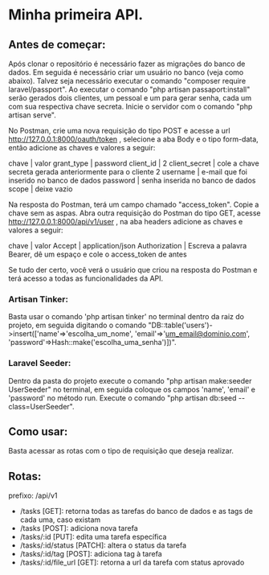 # Minha primeira API.
## Antes de começar:
Após clonar o repositório é necessário fazer as migrações do banco de dados. Em seguida é necessário criar um usuário no banco (veja como abaixo). Talvez seja necessário executar o comando "composer require laravel/passport". Ao executar o comando "php artisan passaport:install" serão gerados dois clientes, um pessoal e um para gerar senha, cada um com sua respectiva chave secreta. Inicie o servidor com o comando "php artisan serve".

No Postman, crie uma nova requisição do tipo POST e acesse a url http://127.0.0.1:8000/oauth/token , selecione a aba Body e o tipo form-data, então adicione as chaves e valores a seguir:

chave | valor
grant_type | password
client_id | 2
client_secret | cole a chave secreta gerada anteriormente para o cliente 2
username | e-mail que foi inserido no banco de dados
password | senha inserida no banco de dados
scope | deixe vazio

Na resposta do Postman, terá um campo chamado "access_token". Copie a chave sem as aspas. Abra outra requisição do Postman do tipo GET, acesse http://127.0.0.1:8000/api/v1/user , na aba headers adicione as chaves e valores a seguir:

chave | valor
Accept | application/json
Authorization | Escreva a palavra Bearer, dê um espaço e cole o access_token de antes

Se tudo der certo, você verá o usuário que criou na resposta do Postman e terá acesso a todas as funcionalidades da API.

### Artisan Tinker:
Basta usar o comando 'php artisan tinker' no terminal dentro da raiz do projeto, em seguida digitando o comando "DB::table('users')->insert(['name'=>'escolha_um_nome', 'email'=>'um_email@dominio.com', 'password'=>Hash::make('escolha_uma_senha')])".

### Laravel Seeder:
Dentro da pasta do projeto execute o comando "php artisan make:seeder UserSeeder" no terminal, em seguida coloque os campos 'name', 'email' e 'password' no método run. Execute o comando "php artisan db:seed --class=UserSeeder".

## Como usar:
Basta acessar as rotas com o tipo de requisição que deseja realizar.

## Rotas:
prefixo: /api/v1
- /tasks [GET]: retorna todas as tarefas do banco de dados e as tags de cada uma, caso existam
- /tasks [POST]: adiciona nova tarefa 
- /tasks/:id [PUT]: edita uma tarefa específica
- /tasks/:id/status [PATCH]: altera o status da tarefa
- /tasks/:id/tag [POST]: adiciona tag à tarefa
- /tasks/:id/file_url [GET]: retorna a url da tarefa com status aprovado